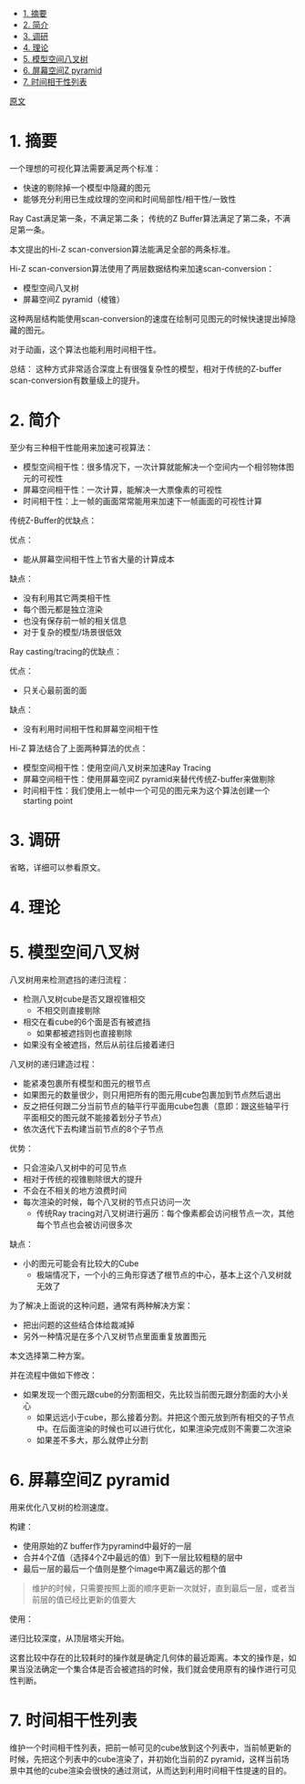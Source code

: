 <!-- TOC -->

- [1. 摘要](#1-摘要)
- [2. 简介](#2-简介)
- [3. 调研](#3-调研)
- [4. 理论](#4-理论)
- [5. 模型空间八叉树](#5-模型空间八叉树)
- [6. 屏幕空间Z pyramid](#6-屏幕空间z-pyramid)
- [7. 时间相干性列表](#7-时间相干性列表)

<!-- /TOC -->


[原文](./greene93.pdf)

# 1. 摘要
一个理想的可视化算法需要满足两个标准：
- 快速的剔除掉一个模型中隐藏的图元
- 能够充分利用已生成纹理的空间和时间局部性/相干性/一致性

Ray Cast满足第一条，不满足第二条；
传统的Z Buffer算法满足了第二条，不满足第一条。

本文提出的Hi-Z scan-conversion算法能满足全部的两条标准。

Hi-Z scan-conversion算法使用了两层数据结构来加速scan-conversion：
- 模型空间八叉树
- 屏幕空间Z pyramid（棱锥）

这种两层结构能使用scan-conversion的速度在绘制可见图元的时候快速提出掉隐藏的图元。

对于动画，这个算法也能利用时间相干性。

总结：
这种方式非常适合深度上有很强复杂性的模型，相对于传统的Z-buffer scan-conversion有数量级上的提升。

# 2. 简介
至少有三种相干性能用来加速可视算法：
- 模型空间相干性：很多情况下，一次计算就能解决一个空间内一个相邻物体图元的可视性
- 屏幕空间相干性：一次计算，能解决一大票像素的可视性
- 时间相干性：上一帧的画面常常能用来加速下一帧画面的可视性计算

传统Z-Buffer的优缺点：

优点：
- 能从屏幕空间相干性上节省大量的计算成本

缺点：
- 没有利用其它两类相干性
- 每个图元都是独立渲染
- 也没有保存前一帧的相关信息
- 对于复杂的模型/场景很低效

Ray casting/tracing的优缺点：

优点：
- 只关心最前面的面

缺点：
- 没有利用时间相干性和屏幕空间相干性

Hi-Z 算法结合了上面两种算法的优点：
- 模型空间相干性：使用空间八叉树来加速Ray Tracing
- 屏幕空间相干性：使用屏幕空间Z pyramid来替代传统Z-buffer来做剔除
- 时间相干性：我们使用上一帧中一个可见的图元来为这个算法创建一个starting point

# 3. 调研
省略，详细可以参看原文。

# 4. 理论
# 5. 模型空间八叉树
八叉树用来检测遮挡的递归流程：
- 检测八叉树cube是否又跟视锥相交
  - 不相交则直接剔除
- 相交在看cube的6个面是否有被遮挡
  - 如果都被遮挡则也直接剔除
- 如果没有全被遮挡，然后从前往后接着递归

八叉树的递归建造过程：
- 能紧凑包裹所有模型和图元的根节点
- 如果图元的数量很少，则只用把所有的图元用cube包裹加到节点然后退出
- 反之把任何跟二分当前节点的轴平行平面用cube包裹（意即：跟这些轴平行平面相交的图元就不能接着划分子节点）
- 依次迭代下去构建当前节点的8个子节点

优势：
- 只会渲染八叉树中的可见节点
- 相对于传统的视锥剔除很大的提升
- 不会在不相关的地方浪费时间
- 每次渲染的时候，每个八叉树的节点只访问一次
  - 传统Ray tracing对八叉树进行遍历：每个像素都会访问根节点一次，其他每个节点也会被访问很多次

缺点：
- 小的图元可能会有比较大的Cube
  - 极端情况下，一个小的三角形穿透了根节点的中心，基本上这个八叉树就无效了

为了解决上面说的这种问题，通常有两种解决方案：
- 把出问题的这些结合体给裁减掉
- 另外一种情况是在多个八叉树节点里面重复放置图元

本文选择第二种方案。

并在流程中做如下修改：
- 如果发现一个图元跟cube的分割面相交，先比较当前图元跟分割面的大小关心
  - 如果远远小于cube，那么接着分割。并把这个图元放到所有相交的子节点中。在后面渲染的时候也可以进行优化，如果渲染完成则不需要二次渲染
  - 如果差不多大，那么就停止分割

# 6. 屏幕空间Z pyramid
用来优化八叉树的检测速度。

构建：
- 使用原始的Z buffer作为pyramind中最好的一层
- 合并4个Z值（选择4个Z中最远的值）到下一层比较粗糙的层中
- 最后一层的最后一个值则是整个image中离Z最远的那个值

> 维护的时候，只需要按照上面的顺序更新一次就好，直到最后一层，或者当前层的值已经比更新的值要大

使用：

递归比较深度，从顶层塔尖开始。

这套比较中存在的比较耗时的操作就是确定几何体的最近距离。本文的操作是，如果当没法确定一个集合体是否会被遮挡的时候，我们就会使用原有的操作进行可见性判断。

# 7. 时间相干性列表
维护一个时间相干性列表，把前一帧可见的cube放到这个列表中，当前帧更新的时候，先把这个列表中的cube渲染了，并初始化当前的Z pyramid，这样当前场景中其他的cube渲染会很快的通过测试，从而达到利用时间相干性提速的目的。

